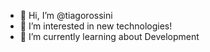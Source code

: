 - 👋 Hi, I’m @tiagorossini
- 👀 I’m interested in new technologies!
- 🌱 I’m currently learning about Development

<!---
tiagorossini/tiagorossini is a ✨ special ✨ repository because its `README.md` (this file) appears on your GitHub profile.
You can click the Preview link to take a look at your changes.
--->
